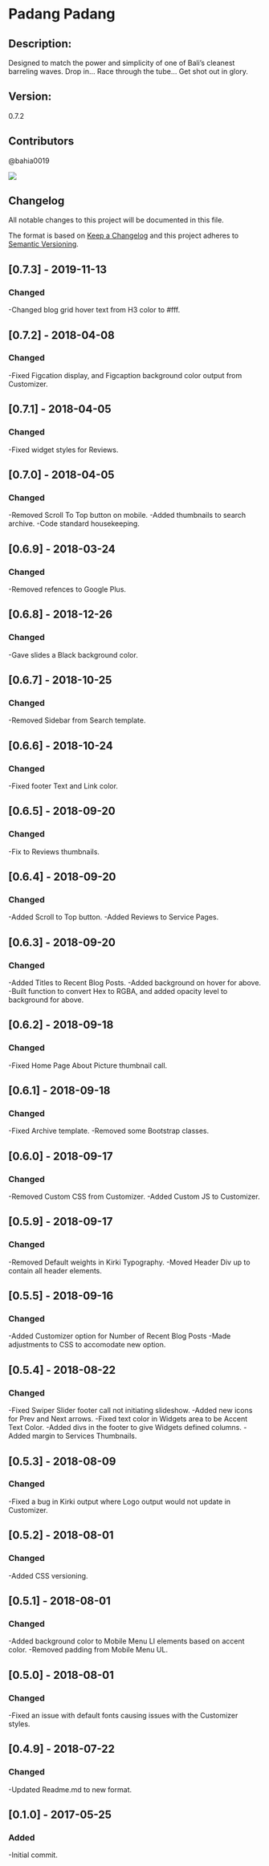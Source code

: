 # Padang Padang

## Description:

Designed to match the power and simplicity of one of Bali’s cleanest barreling waves. Drop in… Race through the tube… Get shot out in glory.

## Version:

0.7.2

## Contributors

@bahia0019

![](https://flauntsites.com/wp-content/uploads/2018/07/padang-padang.jpg)

## Changelog

All notable changes to this project will be documented in this file.

The format is based on [Keep a Changelog](http://keepachangelog.com/en/1.0.0/)
and this project adheres to [Semantic Versioning](http://semver.org/spec/v2.0.0.html).

## [0.7.3] - 2019-11-13

### Changed

-Changed blog grid hover text from H3 color to #fff.

## [0.7.2] - 2018-04-08

### Changed

-Fixed Figcation display, and Figcaption background color output from Customizer.

## [0.7.1] - 2018-04-05

### Changed

-Fixed widget styles for Reviews.

## [0.7.0] - 2018-04-05

### Changed

-Removed Scroll To Top button on mobile.
-Added thumbnails to search archive.
-Code standard housekeeping.

## [0.6.9] - 2018-03-24

### Changed

-Removed refences to Google Plus.

## [0.6.8] - 2018-12-26

### Changed

-Gave slides a Black background color.

## [0.6.7] - 2018-10-25

### Changed

-Removed Sidebar from Search template.

## [0.6.6] - 2018-10-24

### Changed

-Fixed footer Text and Link color.

## [0.6.5] - 2018-09-20

### Changed

-Fix to Reviews thumbnails.

## [0.6.4] - 2018-09-20

### Changed

-Added Scroll to Top button.
-Added Reviews to Service Pages.

## [0.6.3] - 2018-09-20

### Changed

-Added Titles to Recent Blog Posts.
-Added background on hover for above.
-Built function to convert Hex to RGBA, and added opacity level to background for above.

## [0.6.2] - 2018-09-18

### Changed

-Fixed Home Page About Picture thumbnail call.

## [0.6.1] - 2018-09-18

### Changed

-Fixed Archive template.
-Removed some Bootstrap classes.

## [0.6.0] - 2018-09-17

### Changed

-Removed Custom CSS from Customizer.
-Added Custom JS to Customizer.

## [0.5.9] - 2018-09-17

### Changed

-Removed Default weights in Kirki Typography.
-Moved Header Div up to contain all header elements.

## [0.5.5] - 2018-09-16

### Changed

-Added Customizer option for Number of Recent Blog Posts
-Made adjustments to CSS to accomodate new option.

## [0.5.4] - 2018-08-22

### Changed

-Fixed Swiper Slider footer call not initiating slideshow.
-Added new icons for Prev and Next arrows.
-Fixed text color in Widgets area to be Accent Text Color.
-Added divs in the footer to give Widgets defined columns.
-Added margin to Services Thumbnails.

## [0.5.3] - 2018-08-09

### Changed

-Fixed a bug in Kirki output where Logo output would not update in Customizer.

## [0.5.2] - 2018-08-01

### Changed

-Added CSS versioning.

## [0.5.1] - 2018-08-01

### Changed

-Added background color to Mobile Menu LI elements based on accent color.
-Removed padding from Mobile Menu UL.

## [0.5.0] - 2018-08-01

### Changed

-Fixed an issue with default fonts causing issues with the Customizer styles.

## [0.4.9] - 2018-07-22

### Changed

-Updated Readme.md to new format.

## [0.1.0] - 2017-05-25

### Added

-Initial commit.
